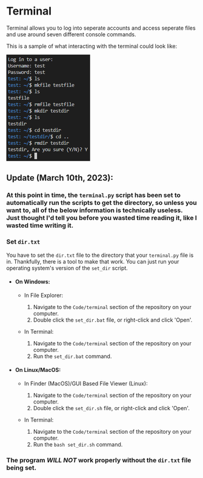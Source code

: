 # Terminal
Terminal allows you to log into seperate accounts and access seperate files and use around seven different console commands.

This is a sample of what interacting with the terminal could look like:

![example of terminal](https://raw.githubusercontent.com/ilovapples/Code/main/readme-assets/terminal-example.PNG)

## Update (March 10th, 2023):
### At this point in time, the `terminal.py` script has been set to automatically run the scripts to get the directory, so unless you want to, all of the below information is technically useless. Just thought I'd tell you before you wasted time reading it, like I wasted time writing it.

### Set `dir.txt`
You have to set the `dir.txt` file to the directory that your `terminal.py` file is in.
Thankfully, there is a tool to make that work. You can just run your operating system's version of the `set_dir` script.

 - #### On Windows:
   - In File Explorer:
     1. Navigate to the `Code/terminal` section of the repository on your computer.
     2. Double click the `set_dir.bat` file, or right-click and click 'Open'.
 
   - In Terminal:
     1. Navigate to the `Code/terminal` section of the repository on your computer.
     2. Run the `set_dir.bat` command.

 - #### On Linux/MacOS:
   - In Finder (MacOS)/GUI Based File Viewer (Linux):
     1. Navigate to the `Code/terminal` section of the repository on your computer.
     2. Double click the `set_dir.sh` file, or right-click and click 'Open'.
 
   - In Terminal:
     1. Navigate to the `Code/terminal` section of the repository on your computer.
     2. Run the `bash set_dir.sh` command.

### The program **_WILL NOT_** work properly without the `dir.txt` file being set.